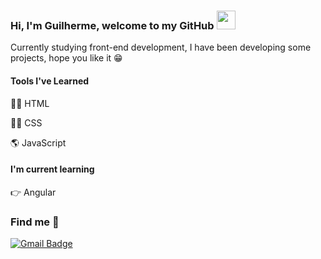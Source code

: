 ### Hi, I'm Guilherme, welcome to my GitHub <img src="https://media.giphy.com/media/hvRJCLFzcasrR4ia7z/giphy.gif" width="30" >

Currently studying front-end development, I have been developing some projects, hope you like it 😁

#### Tools I've Learned

🐱‍👓 HTML

🐱‍💻 CSS

🌎 JavaScript

#### I'm current learning

👉 Angular

### Find me 📧
[![Gmail Badge](https://img.shields.io/badge/-guilhermedesouza.dev@gmail.com-c14438?style=flat-square&logo=Gmail&logoColor=white&link=mailto:guilhermedesouza.dev@gmail.com)](mailto:guilhermedesouza.dev@gmail.com)
